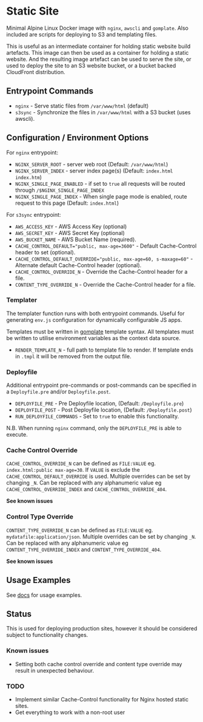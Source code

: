# Static Site

Minimal Alpine Linux Docker image with `nginx`, `awscli` and `gomplate`. Also included are scripts for
deploying to S3 and templating files.

This is useful as an intermediate container for holding static website build artefacts. This image can then be used
as a container for holding a static website. And the resulting image artefact can be used to serve the site, or used to deploy the site to an S3 website bucket, or a bucket backed CloudFront distribution.

## Entrypoint Commands

- `nginx` - Serve static files from `/var/www/html` (default)
- `s3sync` - Synchronize the files in `/var/www/html` with a S3 bucket (uses awscli).

## Configuration / Environment Options

For `nginx` entrypoint:

- `NGINX_SERVER_ROOT` - server web root (Default: `/var/www/html`)
- `NGINX_SERVER_INDEX` - server index page(s) (Default: `index.html index.htm`)
- `NGINX_SINGLE_PAGE_ENABLED` - if set to `true` all requests will be routed through `/$NGINX_SINGLE_PAGE_INDEX`
- `NGINX_SINGLE_PAGE_INDEX` - When single page mode is enabled, route request to this page (Default: `index.html`)

For `s3sync` entrypoint:

- `AWS_ACCESS_KEY` - AWS Access Key (optional)
- `AWS_SECRET_KEY` - AWS Secret Key (optional)
- `AWS_BUCKET_NAME` - AWS Bucket Name (required).
- `CACHE_CONTROL_DEFAULT="public, max-age=3600"` - Default Cache-Control header to set (optional).
- `CACHE_CONTROL_DEFAULT_OVERRIDE="public, max-age=60, s-maxage=60"` - Alternate default Cache-Control header (optional).
- `CACHE_CONTROL_OVERRIDE_N` - Override the Cache-Control header for a file.
- `CONTENT_TYPE_OVERRIDE_N` - Override the Cache-Control header for a file.

### Templater

The templater function runs with both entrypoint commands. Useful for generating `env.js` configuration for dynamically configurable JS apps.

Templates must be written in [gomplate](https://docs.gomplate.ca/) template syntax. All templates must be written to utilise environment variables as the context data source.

- `RENDER_TEMPLATE_N` - full path to template file to render. If template ends in `.tmpl` it will be removed from the output file.

### Deployfile

Additional entrypoint pre-commands or post-commands can be specified in a `Deployfile.pre` and/or `Deployfile.post`.

- `DEPLOYFILE_PRE` - Pre Deployfile location, (Default: `/Deployfile.pre`)
- `DEPLOYFILE_POST` - Post Deployfile location, (Default: `/Deployfile.post`)
- `RUN_DEPLOYFILE_COMMANDS` - Set to `true` to enable this functionality.

N.B. When running `nginx` command, only the `DEPLOYFILE_PRE` is able to execute.

### Cache Control Override

`CACHE_CONTROL_OVERRIDE_N` can be defined as `FILE:VALUE` eg. `index.html:public max-age=30`. If `VALUE` is exclude the `CACHE_CONTROL_DEFAULT_OVERRIDE` is used. Multiple overrides can be set by changing `_N`. Can be replaced with any alphanumeric value eg `CACHE_CONTROL_OVERRIDE_INDEX` and `CACHE_CONTROL_OVERRIDE_404`.

**See known issues**

### Control Type Override

`CONTENT_TYPE_OVERRIDE_N` can be defined as `FILE:VALUE` eg. `mydatafile:application/json`. Multiple overrides can be set by changing `_N`. Can be replaced with any alphanumeric value eg `CONTENT_TYPE_OVERRIDE_INDEX` and `CONTENT_TYPE_OVERRIDE_404`.

**See known issues**

## Usage Examples

See [docs](./docs/) for usage examples.

## Status

This is used for deploying production sites, however it should be considered subject to functionality changes.

### Known issues

* Setting both cache control override and content type override may result in unexpected behaviour.

### TODO

* Implement similar Cache-Control functionality for Nginx hosted static sites.
* Get everything to work with a non-root user
